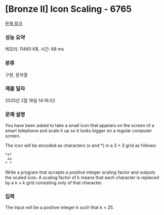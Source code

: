 # [Bronze II] Icon Scaling - 6765 

[문제 링크](https://www.acmicpc.net/problem/6765) 

### 성능 요약

메모리: 11460 KB, 시간: 68 ms

### 분류

구현, 문자열

### 제출 일자

2025년 2월 18일 14:16:02

### 문제 설명

<p>You have been asked to take a small icon that appears on the screen of a smart telephone and scale it up so it looks bigger on a regular computer screen.</p>

<p>The icon will be encoded as characters (x and *) in a 3 × 3 grid as follows:</p>

<pre><code>*x*
 xx 
* * </code></pre>

<p>Write a program that accepts a positive integer scaling factor and outputs the scaled icon. A scaling factor of k means that each character is replaced by a k × k grid consisting only of that character.</p>

### 입력 

 <p>The input will be a positive integer k such that k < 25.</p>

### 출력 

 <p>The output will be 3k lines, which represent each individual line scaled by a factor of k and repeated k times. A line is scaled by a factor of k by replacing each character in the line with k copies of the character.</p>

